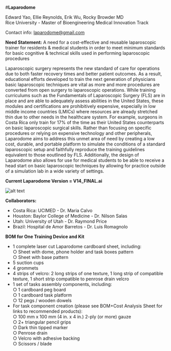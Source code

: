 
#**Laparodome**  

Edward Yao, Ellie Reynolds, Erik Wu, Rocky Browder MD  
Rice University - Master of Bioengineering Medical Innovation Track  

Contact info: laparodome@gmail.com

**Need Statement:**
A need for a cost-effective and reusable laparoscopic trainer for residents & medical students in order to meet minimum standards for basic cognitive & technical skills used in performing laparoscopic procedures

Laparoscopic surgery represents the new standard of care for operations due to both faster recovery times and better patient outcomes. As a result, educational efforts developed to train the next generation of physicians basic laparoscopic techniques are vital as more and more procedures are converted from open surgery to laparoscopic operations. While training curriculums such as the Fundamentals of Laparoscopic Surgery (FLS) are in place and are able to adequately assess abilities in the United States, these modules and certifications are prohibitively expensive, especially in low middle income countries (LMICs) where resources are already stretched thin due to other needs in the healthcare system. For example, surgeons in Costa Rica only train for 17% of the time as their United States counterparts on basic laparoscopic surgical skills. Rather than focusing on specific procedures or relying on expensive technology and other peripherals, Laparodome aims to address this unmet area of need by creating a low cost, durable, and portable platform to simulate the conditions of a standard laparoscopic setup and faithfully reproduce the training guidelines equivalent to those eoutlined by FLS. Additionally, the design of Laparodome also allows for use for medical students to be able to receive a head start on basic laparoscopic techniques by allowing for practice outside of a simulation lab in a wide variety of settings.


**Current Laparodome Version = V14_FINAL.ai**

![alt text](https://github.com/EddieYao8/Medical-Device-Projects/blob/master/Laparodome/media/Laparodome_V14.JPG?raw=true)


**Collaborators:**
- Costa Rica: UCIMED - Dr. Maria Calvo
- Houston: Baylor College of Medicine - Dr. Nilson Salas
- Utah: University of Utah - Dr. Raymond Price
- Brazil: Hospital de Amor Barretos - Dr. Luis Romagnolo


**BOM for One Training Device and Kit**
- 1 complete laser cut Laparodome cardboard sheet, including:  
  ○ Sheet with dome, phone holder and task boxes pattern  
  ○ Sheet with base pattern  
- 5 suction cups
- 4 grommets
- 4 strips of velcro: 2 long strips of one texture, 1 long strip of compatible texture, 1 short
strip compatible to penrose drain velcro
- 1 set of tasks assembly components, including:  
  ○ 1 cardboard peg board  
  ○ 1 cardboard task platform  
  ○ 12 pegs / wooden dowels  
- For task component creation (please see BOM+Cost Analysis Sheet for links to recommended products):  
  ○ 100 mm x 100 mm (4 in. x 4 in.) 2-ply (or more) gauze  
  ○ 2+ triangular pencil grips  
  ○ Dark thin tipped marker  
  ○ Penrose drain  
  ○ Velcro with adhesive backing  
  ○ Scissors / blade  
